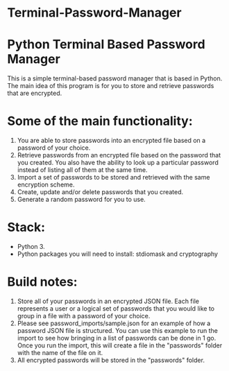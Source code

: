 # Terminal-Password-Manager


# Python Terminal Based Password Manager

This is a simple terminal-based password manager that is based in Python. The main idea of this program is for you to store and retrieve passwords that are encrypted.

# Some of the main functionality:
1)	You are able to store passwords into an encrypted file based on a password of your choice.
2)	Retrieve passwords from an encrypted file based on the password that you created. You also have the ability to look up a particular password instead of listing all of them at the same time.
3)	Import a set of passwords to be stored and retrieved with the same encryption scheme.
4)	Create, update and/or delete passwords that you created.
5)	Generate a random password for you to use.

# Stack:
-	Python 3.
-	Python packages you will need to install: stdiomask and cryptography

# Build notes:
1)	Store all of your passwords in an encrypted JSON file. Each file represents a user or a logical set of passwords that you would like to group in a file with a password of your choice.
2)	Please see password_imports/sample.json for an example of how a password JSON file is structured. You can use this example to run the import to see how bringing in a list of passwords can be done in 1 go. Once you run the import, this will create a file in the "passwords" folder with the name of the file on it.
3)  All encrypted passwords will be stored in the "passwords" folder.
